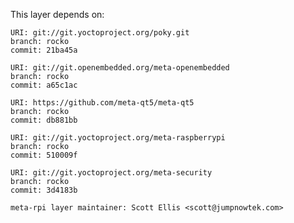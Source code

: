 This layer depends on:

    URI: git://git.yoctoproject.org/poky.git
    branch: rocko
    commit: 21ba45a

    URI: git://git.openembedded.org/meta-openembedded
    branch: rocko
    commit: a65c1ac

    URI: https://github.com/meta-qt5/meta-qt5
    branch: rocko
    commit: db881bb

    URI: git://git.yoctoproject.org/meta-raspberrypi 
    branch: rocko
    commit: 510009f

    URI: git://git.yoctoproject.org/meta-security
    branch: rocko
    commit: 3d4183b

    meta-rpi layer maintainer: Scott Ellis <scott@jumpnowtek.com>
